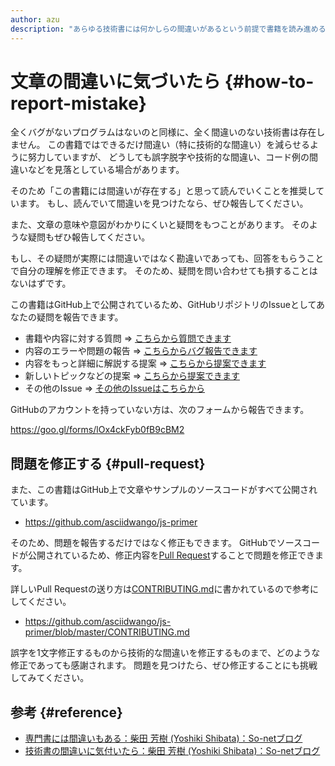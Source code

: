 ```yaml
---
author: azu
description: "あらゆる技術書には何かしらの間違いがあるという前提で書籍を読み進めることを推奨しています。また、この書籍で間違いを見つけたらどのように報告、修正するかについてを紹介します。"
---
```


# 文章の間違いに気づいたら {#how-to-report-mistake}

全くバグがないプログラムはないのと同様に、全く間違いのない技術書は存在しません。
この書籍ではできるだけ間違い（特に技術的な間違い）を減らせるように努力していますが、
どうしても誤字脱字や技術的な間違い、コード例の間違いなどを見落としている場合があります。

そのため「この書籍には間違いが存在する」と思って読んでいくことを推奨しています。
もし、読んでいて間違いを見つけたなら、ぜひ報告してください。

また、文章の意味や意図がわかりにくいと疑問をもつことがあります。
そのような疑問もぜひ報告してください。

もし、その疑問が実際には間違いではなく勘違いであっても、回答をもらうことで自分の理解を修正できます。
そのため、疑問を問い合わせても損することはないはずです。

この書籍はGitHub上で公開されているため、GitHubリポジトリのIssueとしてあなたの疑問を報告できます。

- 書籍や内容に対する質問 => [こちらから質問できます](https://github.com/asciidwango/js-primer/issues/new?template=question.md)
- 内容のエラーや問題の報告 => [こちらからバグ報告できます](https://github.com/asciidwango/js-primer/issues/new?template=bug_report.md)
- 内容をもっと詳細に解説する提案 => [こちらから提案できます](https://github.com/asciidwango/js-primer/issues/new?template=feature_request.md)
- 新しいトピックなどの提案 => [こちらから提案できます](https://github.com/asciidwango/js-primer/issues/new?template=feature_request.md)
- その他のIssue => [その他のIssueはこちらから](https://github.com/asciidwango/js-primer/issues/new?template=other.md)

GitHubのアカウントを持っていない方は、次のフォームから報告できます。

<https://goo.gl/forms/lOx4ckFyb0fB9cBM2>

## 問題を修正する {#pull-request}

また、この書籍はGitHub上で文章やサンプルのソースコードがすべて公開されています。

- <https://github.com/asciidwango/js-primer>

そのため、問題を報告するだけではなく修正もできます。
GitHubでソースコードが公開されているため、修正内容を[Pull Request][]することで問題を修正できます。

詳しいPull Requestの送り方は[CONTRIBUTING.md][]に書かれているので参考にしてください。

- <https://github.com/asciidwango/js-primer/blob/master/CONTRIBUTING.md>

誤字を1文字修正するものから技術的な間違いを修正するものまで、どのような修正であっても感謝されます。
問題を見つけたら、ぜひ修正することにも挑戦してみてください。

## 参考 {#reference}

- [専門書には間違いもある：柴田 芳樹 (Yoshiki Shibata)：So-netブログ](http://yshibata.blog.so-net.ne.jp/2015-12-23)
- [技術書の間違いに気付いたら：柴田 芳樹 (Yoshiki Shibata)：So-netブログ](http://yshibata.blog.so-net.ne.jp/2018-06-09)

[Pull Request]: https://help.github.com/articles/about-pull-requests/
[CONTRIBUTING.md]: https://github.com/asciidwango/js-primer/blob/master/CONTRIBUTING.md
